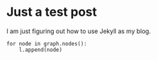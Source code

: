 # Just a test post

I am just figuring out how to use Jekyll as my blog.

    for node in graph.nodes():
        l.append(node)
